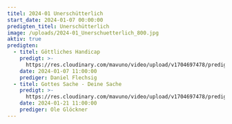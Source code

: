 ```yaml
---
titel: 2024-01 Unerschütterlich
start_date: 2024-01-07 00:00:00
predigten_titel: Unerschütterlich
image: /uploads/2024-01_Unerschuetterlich_800.jpg
aktiv: true
predigten:
  - titel: Göttliches Handicap
    predigt: >-
      https://res.cloudinary.com/mavuno/video/upload/v1704697478/predigten/2024-01%20Unerschuetterlich/2024-01-07_GoDi_Mavuno_Berlin_-_Unersch%C3%BCtterlich_1_-_G%C3%B6ttliches_Handycap.mp3      
    date: 2024-01-07 11:00:00
    prediger: Daniel Flechsig
  - titel: Gottes Sache - Deine Sache
    predigt: >-
      https://res.cloudinary.com/mavuno/video/upload/v1704697478/predigten/2024-01%20Unerschuetterlich/2024-01-07_GoDi_Mavuno_Berlin_-_Unersch%C3%BCtterlich_1_-_G%C3%B6ttliches_Handycap.mp3      
    date: 2024-01-21 11:00:00
    prediger: Ole Glöckner
---
```

